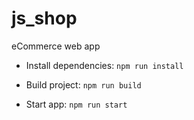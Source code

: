 # js_shop

eCommerce web app

- Install dependencies: `npm run install`

- Build project: `npm run build`

- Start app: `npm run start`
